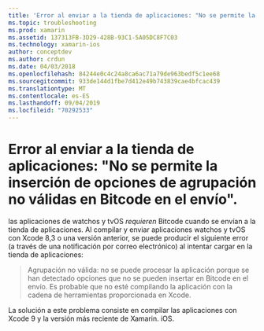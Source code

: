 ```yaml
---
title: 'Error al enviar a la tienda de aplicaciones: "No se permite la inserción de opciones de agrupación no válidas en Bitcode en el envío".'
ms.topic: troubleshooting
ms.prod: xamarin
ms.assetid: 137313FB-3D29-428B-93C1-5A05DC8F7C03
ms.technology: xamarin-ios
author: conceptdev
ms.author: crdun
ms.date: 04/03/2018
ms.openlocfilehash: 84244e0c4c24a8ca6ac71a79de963bedf5c1ee68
ms.sourcegitcommit: 933de144d1fbe7d412e49b743839cae4bfcac439
ms.translationtype: MT
ms.contentlocale: es-ES
ms.lasthandoff: 09/04/2019
ms.locfileid: "70292533"
---
```

# <a name="error-when-submitting-to-app-store-invalid-bundle---options-not-allowed-to-be-embedded-in-bitcode-are-detected-in-the-submission"></a>Error al enviar a la tienda de aplicaciones: "No se permite la inserción de opciones de agrupación no válidas en Bitcode en el envío".

las aplicaciones de watchos y tvOS _requieren_ Bitcode cuando se envían a la tienda de aplicaciones. Al compilar y enviar aplicaciones watchos y tvOS con Xcode 8,3 o una versión anterior, se puede producir el siguiente error (a través de una notificación por correo electrónico) al intentar cargar en la tienda de aplicaciones:

>Agrupación no válida: no se puede procesar la aplicación porque se han detectado opciones que no se pueden insertar en Bitcode en el envío. Es probable que no esté compilando la aplicación con la cadena de herramientas proporcionada en Xcode.

La solución a este problema consiste en compilar las aplicaciones con Xcode 9 y la versión más reciente de Xamarin. iOS.
